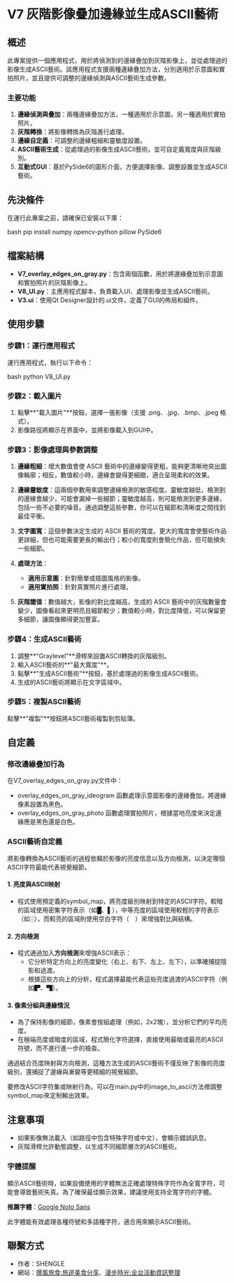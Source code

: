 # V7 灰階影像疊加邊緣並生成ASCII藝術

## 概述

此專案提供一個應用程式，用於將偵測到的邊緣疊加到灰階影像上，並從處理過的影像生成ASCII藝術。該應用程式支援兩種邊緣疊加方法，分別適用於示意圖和實拍照片，並且提供可調整的邊緣偵測與ASCII藝術生成參數。

### 主要功能
1. **邊緣偵測與疊加**：兩種邊緣疊加方法，一種適用於示意圖，另一種適用於實拍照片。
2. **灰階轉換**：將影像轉換為灰階進行處理。
3. **邊緣自定義**：可調整的邊緣粗細和靈敏度設置。
4. **ASCII藝術生成**：從處理過的影像生成ASCII藝術，並可自定義寬度與灰階級別。
5. **互動式GUI**：基於PySide6的圖形介面，方便選擇影像、調整設置並生成ASCII藝術。

## 先決條件

在運行此專案之前，請確保已安裝以下庫：

bash
pip install numpy opencv-python pillow PySide6


## 檔案結構

- **V7_overlay_edges_on_gray.py**：包含兩個函數，用於將邊緣疊加到示意圖和實拍照片的灰階影像上。
- **V8_UI.py**：主應用程式腳本，負責載入UI、處理影像並生成ASCII藝術。
- **V3.ui**：使用Qt Designer設計的.ui文件，定義了GUI的佈局和組件。

## 使用步驟

### 步驟1：運行應用程式

運行應用程式，執行以下命令：

bash
python V8_UI.py


### 步驟2：載入圖片

1. 點擊**"載入圖片"**按鈕，選擇一張影像（支援 .png、.jpg、.bmp、.jpeg 格式）。
2. 影像路徑將顯示在界面中，並將影像載入到GUI中。

### 步驟3：影像處理與參數調整

1. **邊緣粗細**：增大數值會使 ASCII 藝術中的邊緣變得更粗，能夠更清晰地突出圖像輪廓；相反，數值較小時，邊緣會變得更細緻，適合呈現柔和的效果。

2. **邊緣靈敏度**：這兩個參數用來調整邊緣檢測的敏感程度。靈敏度越低，檢測到的邊緣會越少，可能會漏掉一些細節；靈敏度越高，則可能檢測到更多邊緣，包括一些不必要的噪音。通過調整這些參數，你可以在細節和清晰度之間找到最佳平衡。

3. **文字圖寬**：這個參數決定生成的 ASCII 藝術的寬度。更大的寬度會使藝術作品更詳細，但也可能需要更長的輸出行；較小的寬度則會簡化作品，但可能損失一些細節。

4. **處理方法**：
   - **適用示意圖**：針對簡單或插圖風格的影像。
   - **適用實拍照**：針對真實照片進行處理。

5. **灰階閾值**：數值越大，影像的對比度越高，生成的 ASCII 藝術中的灰階數量會變少，圖像看起來更明亮且細節較少；數值較小時，對比度降低，可以保留更多細節，讓圖像顯得更加豐富。

### 步驟4：生成ASCII藝術

1. 調整**"Graylevel"**滑桿來設置ASCII轉換的灰階級別。
2. 輸入ASCII藝術的**"最大寬度"**。
3. 點擊**"生成ASCII藝術"**按鈕，基於處理過的影像生成ASCII藝術。
4. 生成的ASCII藝術將顯示在文字區域中。

### 步驟5：複製ASCII藝術

點擊**"複製"**按鈕將ASCII藝術複製到剪貼簿。

## 自定義

### 修改邊緣疊加行為

在V7_overlay_edges_on_gray.py文件中：
- overlay_edges_on_gray_ideogram 函數處理示意圖影像的邊緣疊加，將邊緣像素設置為黑色。
- overlay_edges_on_gray_photo 函數處理實拍照片，根據當地亮度來決定邊緣應是黑色還是白色。

### ASCII藝術自定義

將影像轉換為ASCII藝術的過程依賴於影像的亮度信息以及方向檢測，以決定哪個ASCII字符最能代表視覺細節。

#### 1. **亮度與ASCII映射**
   - 程式使用預定義的symbol_map，將亮度級別映射到特定的ASCII字符。較暗的區域使用密集字符表示（如█、▌），中等亮度的區域使用較輕的字符表示（如░），而較亮的區域則使用空白字符（　）來增強對比與結構。

#### 2. **方向檢測**
   - 程式通過加入**方向檢測**來增強ASCII表示：
     - 它分析特定方向上的亮度變化（右上、右下、左上、左下），以準確捕捉陰影和過渡。
     - 根據這些方向上的分析，程式選擇最能代表這些亮度過渡的ASCII字符（例如▛、▜）。

#### 3. **像素分組與邊緣情況**
   - 為了保持影像的細節，像素會按組處理（例如，2x2塊），並分析它們的平均亮度。
   - 在極端亮度或暗度的區域，程式簡化字符選擇，直接使用最暗或最亮的ASCII符號，而不進行進一步的檢查。

通過結合亮度映射與方向檢測，這種方法生成的ASCII藝術不僅反映了影像的亮度級別，還捕捉了邊緣與漸變等更精細的視覺細節。

要修改ASCII字符集或映射行為，可以在main.py中的image_to_ascii方法裡調整symbol_map來定制輸出效果。

## 注意事項

- 如果影像無法載入（如路徑中包含特殊字符或中文），會顯示錯誤訊息。
- 灰階滑桿允許動態調整，以生成不同細節層次的ASCII藝術。

### 字體提醒

顯示ASCII藝術時，如果設備使用的字體無法正確處理特殊字符作為全寬字符，可能會導致藝術失真。為了確保最佳顯示效果，建議使用支持全寬字符的字體。

**推薦字體**：[Google Noto Sans](https://www.google.com/get/noto/)

此字體能有效處理各種符號和多語種字符，適合用來顯示ASCII藝術。

## 聯繫方式
- 作者：SHENGLE
- 網站：[撰風旅食:旅遊美食分享](https://jfsblog.com/)、[漫步時光:全台活動資訊整理](https://strolltimes.com/)